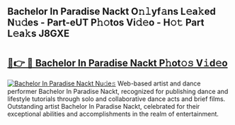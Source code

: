 ## Bachelor In Paradise Nackt O𝚗𝚕yf𝚊ns L𝚎a𝚔ed N𝚞𝚍es - Part-eUT P𝚑𝚘tos Vi𝚍𝚎o - H𝚘𝚝 Part L𝚎a𝚔s J8GXE

# <h2><a href="http://kfe75q.oniu.top/?m=Bachelor+In+Paradise+Nackt">🔗👉 🔴 Bachelor In Paradise Nackt P𝚑ot𝚘𝚜 V𝚒d𝚎o</a></h2>

[![Bachelor In Paradise Nackt Nu𝚍e𝚜](https://i.imgur.com/0qMVB7G.gif)](http://kfe75q.oniu.top/?m=Bachelor+In+Paradise+Nackt)
Web-based artist and dance performer Bachelor In Paradise Nackt, recognized for publishing dance and lifestyle tutorials through solo and collaborative dance acts and brief films. Outstanding artist Bachelor In Paradise Nackt, celebrated for their exceptional abilities and accomplishments in the realm of entertainment.  
